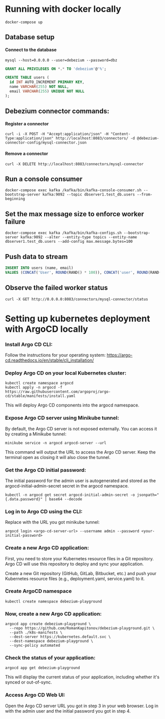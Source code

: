 # Running with docker locally
```
docker-compose up
```

## Database setup
#### Connect to the database
```shell
mysql --host=0.0.0.0 --user=debezium --password=dbz
```

```sql
GRANT ALL PRIVILEGES ON *.* TO 'debezium'@'%';

CREATE TABLE users (
  id INT AUTO_INCREMENT PRIMARY KEY,
  name VARCHAR(255) NOT NULL,
  email VARCHAR(255) UNIQUE NOT NULL
);
```

## Debezium connector commands:

#### Register a connector
```shell
curl -i -X POST -H "Accept:application/json" -H "Content-Type:application/json" http://localhost:8083/connectors/ -d @debezium-connector-config/mysql-connector.json
```

#### Remove a connector
```shell
curl -X DELETE http://localhost:8083/connectors/mysql-connector
```

## Run a console consumer
```shell
docker-compose exec kafka /kafka/bin/kafka-console-consumer.sh --bootstrap-server kafka:9092 --topic dbserver1.test_db.users --from-beginning
```

## Set the max message size to enforce worker failure
```shell
docker-compose exec kafka /kafka/bin/kafka-configs.sh --bootstrap-server kafka:9092 --alter --entity-type topics --entity-name dbserver1.test_db.users --add-config max.message.bytes=100
```

## Push data to stream

```sql
INSERT INTO users (name, email)
VALUES (CONCAT('User', ROUND(RAND() * 100)), CONCAT('user', ROUND(RAND() * 100), '@example.com'));
```

## Observe the failed worker status
```shell
curl -X GET http://0.0.0.0:8083/connectors/mysql-connector/status
```

# Setting up kubernetes deployment with ArgoCD locally

### Install Argo CD CLI:

Follow the instructions for your operating system: https://argo-cd.readthedocs.io/en/stable/cli_installation/

### Deploy Argo CD on your local Kubernetes cluster:

```shell
kubectl create namespace argocd
kubectl apply -n argocd -f https://raw.githubusercontent.com/argoproj/argo-cd/stable/manifests/install.yaml
```
This will deploy Argo CD components into the argocd namespace.

### Expose Argo CD server using Minikube tunnel:

By default, the Argo CD server is not exposed externally. You can access it by creating a Minikube tunnel:

```shell
minikube service -n argocd argocd-server --url
```
This command will output the URL to access the Argo CD server. Keep the terminal open as closing it will also close the tunnel.

### Get the Argo CD initial password:

The initial password for the admin user is autogenerated and stored as the argocd-initial-admin-secret secret in the argocd namespace.

```shell
kubectl -n argocd get secret argocd-initial-admin-secret -o jsonpath="{.data.password}" | base64 --decode
```

### Log in to Argo CD using the CLI:

Replace <argo-cd-server-url> with the URL you got minikube tunnel:

```shell
argocd login <argo-cd-server-url> --username admin --password <your-initial-password>
```

### Create a new Argo CD application:

First, you need to store your Kubernetes resource files in a Git repository. Argo CD will use this repository to deploy and sync your application.

Create a new Git repository (GitHub, GitLab, Bitbucket, etc.) and push your Kubernetes resource files (e.g., deployment.yaml, service.yaml) to it.

### Create ArgoCD namespace

```shell
kubectl create namespace debezium-playground
```

### Now, create a new Argo CD application:

```shell
argocd app create debezium-playground \
  --repo https://github.com/RomanKapitonov/debezium-playground.git \
  --path ./k8s-manifests \
  --dest-server https://kubernetes.default.svc \
  --dest-namespace debezium-playground \
  --sync-policy automated
```

### Check the status of your application:

```shell
argocd app get debezium-playground
```
This will display the current status of your application, including whether it's synced or out-of-sync.

### Access Argo CD Web UI:

Open the Argo CD server URL you got in step 3 in your web browser. Log in with the admin user and the initial password you got in step 4.
